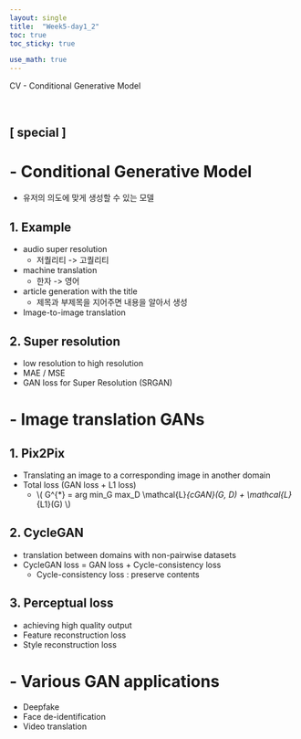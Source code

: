 ```yaml
---
layout: single
title:  "Week5-day1_2"
toc: true
toc_sticky: true

use_math: true
---
```


CV - Conditional Generative Model

<br>

## [ special ]


# - Conditional Generative Model
- 유저의 의도에 맞게 생성할 수 있는 모델

## 1. Example
- audio super resolution
    - 저퀄리티 -> 고퀄리티
- machine translation
    - 한자 -> 영어
- article generation with the title
    - 제목과 부제목을 지어주면 내용을 알아서 생성
- Image-to-image translation 

## 2. Super resolution
- low resolution to high resolution
- MAE / MSE
- GAN loss for Super Resolution (SRGAN)

# - Image translation GANs

## 1. Pix2Pix
- Translating an image to a corresponding image in another domain
- Total loss (GAN loss + L1 loss)  
    - \\( G^{*} = arg min_G max_D \mathcal{L}_{cGAN}(G, D) + \mathcal{L}_{L1}(G) \\)
    
## 2. CycleGAN
- translation between domains with non-pairwise datasets
- CycleGAN loss = GAN loss + Cycle-consistency loss
    - Cycle-consistency loss : preserve contents 
    
## 3. Perceptual loss
- achieving high quality output
- Feature reconstruction loss 
- Style reconstruction loss

# - Various GAN applications
- Deepfake
- Face de-identification
- Video translation
